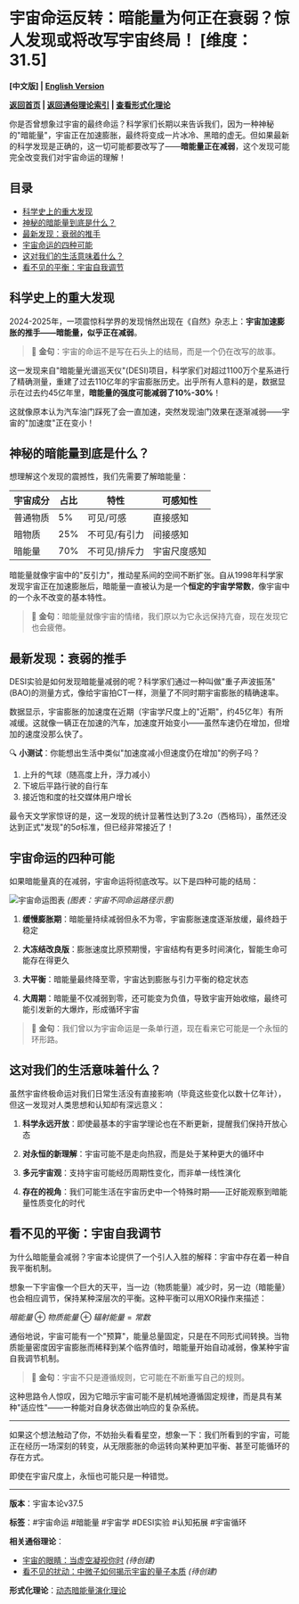 # 宇宙命运反转：暗能量为何正在衰弱？惊人发现或将改写宇宙终局！ [维度：31.5]

**[中文版] | [English Version](popular_theory_dark_energy_weakening_en.md)**

**[返回首页](../README.md) | [返回通俗理论索引](../popular_theory.md) | [查看形式化理论](../formal_theory/formal_theory_dynamic_dark_energy.md)**

你是否曾想象过宇宙的最终命运？科学家们长期以来告诉我们，因为一种神秘的"暗能量"，宇宙正在加速膨胀，最终将变成一片冰冷、黑暗的虚无。但如果最新的科学发现是正确的，这一切可能都要改写了——**暗能量正在减弱**，这个发现可能完全改变我们对宇宙命运的理解！

## 目录
- [科学史上的重大发现](#科学史上的重大发现)
- [神秘的暗能量到底是什么？](#神秘的暗能量到底是什么)
- [最新发现：衰弱的推手](#最新发现衰弱的推手)
- [宇宙命运的四种可能](#宇宙命运的四种可能)
- [这对我们的生活意味着什么？](#这对我们的生活意味着什么)
- [看不见的平衡：宇宙自我调节](#看不见的平衡宇宙自我调节)

## 科学史上的重大发现

2024-2025年，一项震惊科学界的发现悄然出现在《自然》杂志上：**宇宙加速膨胀的推手——暗能量，似乎正在减弱**。

> 💫 **金句**：宇宙的命运不是写在石头上的结局，而是一个仍在改写的故事。

这一发现来自"暗能量光谱巡天仪"(DESI)项目，科学家们对超过1100万个星系进行了精确测量，重建了过去110亿年的宇宙膨胀历史。出乎所有人意料的是，数据显示在过去约45亿年里，**暗能量的强度可能减弱了10%-30%**！

这就像原本认为汽车油门踩死了会一直加速，突然发现油门效果在逐渐减弱——宇宙的"加速度"正在变小！

## 神秘的暗能量到底是什么？

想理解这个发现的震撼性，我们先需要了解暗能量：

| 宇宙成分 | 占比 | 特性 | 可感知性 |
|---------|-----|------|---------|
| 普通物质 | 5% | 可见/可感 | 直接感知 |
| 暗物质 | 25% | 不可见/有引力 | 间接感知 |
| 暗能量 | 70% | 不可见/排斥力 | 宇宙尺度感知 |

暗能量就像宇宙中的"反引力"，推动星系间的空间不断扩张。自从1998年科学家发现宇宙正在加速膨胀后，暗能量一直被认为是一个**恒定的宇宙学常数**，像宇宙中的一个永不改变的基本特性。

> 💫 **金句**：暗能量就像宇宙的情绪，我们原以为它永远保持亢奋，现在发现它也会疲倦。

## 最新发现：衰弱的推手

DESI实验是如何发现暗能量减弱的呢？科学家们通过一种叫做"重子声波振荡"(BAO)的测量方式，像给宇宙拍CT一样，测量了不同时期宇宙膨胀的精确速率。

数据显示，宇宙膨胀的加速度在近期（宇宙学尺度上的"近期"，约45亿年）有所减缓。这就像一辆正在加速的汽车，加速度开始变小——虽然车速仍在增加，但增加的速度没那么快了。

🔍 **小测试**：你能想出生活中类似"加速度减小但速度仍在增加"的例子吗？
1. 上升的气球（随高度上升，浮力减小）
2. 下坡后平路行驶的自行车
3. 接近饱和度的社交媒体用户增长

最令天文学家惊讶的是，这一发现的统计显著性达到了3.2σ（西格玛），虽然还没达到正式"发现"的5σ标准，但已经非常接近了！

## 宇宙命运的四种可能

如果暗能量真的在减弱，宇宙命运将彻底改写。以下是四种可能的结局：

![宇宙命运图表]() *(图表：宇宙不同命运路径示意)*

1. **缓慢膨胀期**：暗能量持续减弱但永不为零，宇宙膨胀速度逐渐放缓，最终趋于稳定
   
2. **大冻结改良版**：膨胀速度比原预期慢，宇宙结构有更多时间演化，智能生命可能存在得更久

3. **大平衡**：暗能量最终降至零，宇宙达到膨胀与引力平衡的稳定状态

4. **大周期**：暗能量不仅减弱到零，还可能变为负值，导致宇宙开始收缩，最终可能引发新的大爆炸，形成循环宇宙

> 💫 **金句**：我们曾以为宇宙命运是一条单行道，现在看来它可能是一个永恒的环形路。

## 这对我们的生活意味着什么？

虽然宇宙终极命运对我们日常生活没有直接影响（毕竟这些变化以数十亿年计），但这一发现对人类思想和认知却有深远意义：

1. **科学永远开放**：即使最基本的宇宙学理论也在不断更新，提醒我们保持开放心态

2. **对永恒的新理解**：宇宙可能不是走向热寂，而是处于某种更大的循环中

3. **多元宇宙观**：支持宇宙可能经历周期性变化，而非单一线性演化

4. **存在的视角**：我们可能生活在宇宙历史中一个特殊时期——正好能观察到暗能量性质变化的时代

## 看不见的平衡：宇宙自我调节

为什么暗能量会减弱？宇宙本论提供了一个引人入胜的解释：宇宙中存在着一种自我平衡机制。

想象一下宇宙像一个巨大的天平，当一边（物质能量）减少时，另一边（暗能量）也会相应调节，保持某种深层次的平衡。这种平衡可以用XOR操作来描述：

$暗能量 ⊕ 物质能量 ⊕ 辐射能量 = 常数$

通俗地说，宇宙可能有一个"预算"，能量总量固定，只是在不同形式间转换。当物质能量密度因宇宙膨胀而稀释到某个临界值时，暗能量开始自动减弱，像某种宇宙自我调节机制。

> 💫 **金句**：宇宙不只是遵循规则，它可能在不断重写自己的规则。

这种思路令人惊叹，因为它暗示宇宙可能不是机械地遵循固定规律，而是具有某种"适应性"——一种能对自身状态做出响应的复杂系统。

---

如果这个想法触动了你，不妨抬头看看星空，想象一下：我们所看到的宇宙，可能正在经历一场深刻的转变，从无限膨胀的命运转向某种更加平衡、甚至可能循环的存在方式。

即使在宇宙尺度上，永恒也可能只是一种错觉。

---

**版本**：宇宙本论v37.5

**标签**：#宇宙命运 #暗能量 #宇宙学 #DESI实验 #认知拓展 #宇宙循环

**相关通俗理论**：
- [宇宙的眼睛：当虚空凝视你时](popular_theory_cosmic_eye.md) *(待创建)*
- [看不见的扰动：中微子如何揭示宇宙的量子本质](popular_theory_quantum_gravity_neutrinos.md) *(待创建)*

**形式化理论**：[动态暗能量演化理论](../formal_theory/formal_theory_dynamic_dark_energy.md) 